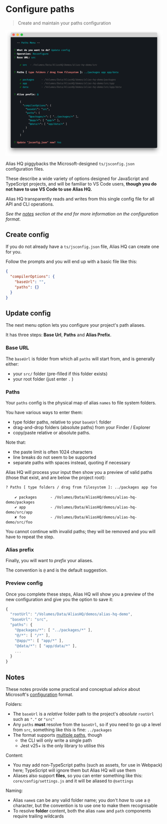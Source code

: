 # Configure paths

> Create and maintain your paths configuration

![alias cli](../assets/cli-paths.png)

Alias HQ piggybacks the Microsoft-designed `ts/jsconfig.json` configuration files.

These describe a wide variety of options designed for JavaScript and TypeScript projects, and will be familiar to VS Code users, **though you do not have to use VS Code to use Alias HQ.**

Alias HQ transparently reads and writes from this single config file for all API and CLI operations. 

*See the [notes](#notes) section at the end for more information on the configuration format.*

## Create config

If you do not already have a `ts/jsconfig.json` file, Alias HQ can create one for you.

Follow the prompts and you will end up with a basic file like this:

```json
{
  "compilerOptions": {
    "baseUrl": "",
    "paths": {}
  }
}
```

## Update config

The next menu option lets you configure your project's path aliases.

It has three steps: **Base Url**, **Paths** and **Alias Prefix**.

### Base URL

The `baseUrl` is folder from which all `paths` will start from, and is generally either:

-  your `src/` folder (pre-filled if this folder exists)
- your root folder (just enter `.` )

### Paths

Your `paths` config is the physical map of alias `names` to file system folders.

You have various ways to enter them:

- type folder paths, relative to your `baseUrl` folder
- drag-and-drop folders (absolute paths) from your Finder / Explorer
- copy/paste relative or absolute paths. 

Note that:

- the paste limit is often 1024 characters
- line breaks do not seem to be supported
- separate paths with spaces instead, quoting if necessary

Alias HQ will process your input then show you a preview of valid paths (those that exist, and are below the project root):

```
? Paths [ type folders / drag from filesystem ]: ../packages app foo

    ✔ packages      - /Volumes/Data/AliasHQ/demos/alias-hq-demo/packages
    ✔ app           - /Volumes/Data/AliasHQ/demos/alias-hq-demo/src/app
    ✘ foo           - /Volumes/Data/AliasHQ/demos/alias-hq-demo/src/foo
```

You cannot continue with invalid paths; they will be removed and you will have to repeat the step.

### Alias prefix

Finally, you will want to *prefix* your aliases.

The convention is `@` and is the default suggestion.

### Preview config

Once you complete these steps, Alias HQ will show you a preview of the new configuration and give you the option to save it:

```js
{
  "rootUrl": "/Volumes/Data/AliasHQ/demos/alias-hq-demo",
  "baseUrl": "src",
  "paths": {
    "@packages/*": [ "../packages/*" ],
    "@/*": [ "/*" ],
    "@app/*": [ "app/*" ],
    "@data/*": [ "app/data/*" ],
    ...
  }
}
```

## Notes

These notes provide some practical and conceptual advice about Microsoft's [configuration](https://code.visualstudio.com/docs/languages/jsconfig#_using-webpack-aliases) format.

Folders:

- The `baseUrl` is a *relative* folder path to the project's *absolute* `rootUrl` such as  `"."` or `"src"`
- Any `paths` **must** resolve from the `baseUrl`, so if you need to go up a level from `src`, something like this is fine: `../packages`
- The format supports [multiple paths](https://www.typescriptlang.org/tsconfig#paths), though
     - the CLI will only write a single path
     - Jest v25+ is the only library to utilise this

Content:

- You may add non-TypeScript paths (such as assets, for use in Webpack) here; TypeScript will ignore them but Alias HQ will use them
- Aliases also support **files**, so you can enter something like this: `core/config/settings.js` and it will be aliased to `@settings`

Naming:

- Alias `name`s can be any valid folder name; you don't *have* to use a `@` character, but the convention is to use one to make them recognisable
- To resolve **folder** content, both the alias `name` and `path` components require trailing wildcards 
